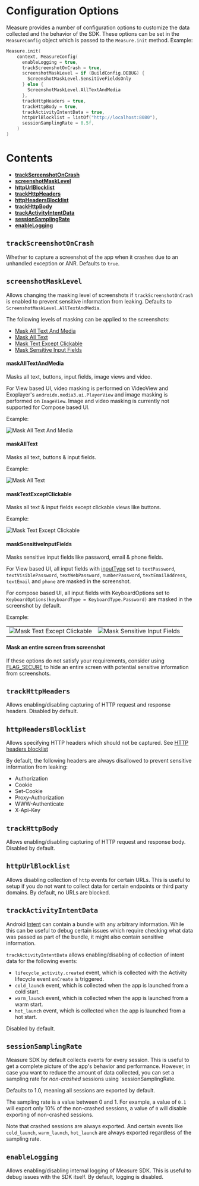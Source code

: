 # Configuration Options

Measure provides a number of configuration options to customize the data collected and the behavior of the SDK. These
options can be set in the `MeasureConfig` object which is passed to the `Measure.init` method. Example:

```kotlin
Measure.init(
    context, MeasureConfig(
      enableLogging = true,
      trackScreenshotOnCrash = true,
      screenshotMaskLevel = if (BuildConfig.DEBUG) {
        ScreenshotMaskLevel.SensitiveFieldsOnly
      } else {
        ScreenshotMaskLevel.AllTextAndMedia
      },
      trackHttpHeaders = true,
      trackHttpBody = true,
      trackActivityIntentData = true,
      httpUrlBlocklist = listOf("http://localhost:8080"),
      sessionSamplingRate = 0.5f,
    )
)
```

# Contents

* [**trackScreenshotOnCrash**](#trackScreenshotOnCrash)
* [**screenshotMaskLevel**](#screenshotMaskLevel)
* [**httpUrlBlocklist**](#httpUrlBlocklist)
* [**trackHttpHeaders**](#trackHttpHeaders)
* [**httpHeadersBlocklist**](#httpHeadersBlocklist)
* [**trackHttpBody**](#trackHttpBody)
* [**trackActivityIntentData**](#trackActivityIntentData)
* [**sessionSamplingRate**](#sessionSamplingRate)
* [**enableLogging**](#enableLogging)

## `trackScreenshotOnCrash`

Whether to capture a screenshot of the app when it crashes due to an unhandled exception or ANR.
Defaults to `true`.

## `screenshotMaskLevel`

Allows changing the masking level of screenshots if `trackScreenshotOnCrash` is enabled to prevent sensitive
information from leaking. Defaults to `ScreenshotMaskLevel.AllTextAndMedia`.

The following levels of masking can be applied to the screenshots:

* [Mask All Text And Media](#maskalltextandmedia)
* [Mask All Text](#maskalltext)
* [Mask Text Except Clickable](#masktextexceptclickable)
* [Mask Sensitive Input Fields](#masksensitiveinputfields)

#### maskAllTextAndMedia

Masks all text, buttons, input fields, image views and video.

For View based UI, video masking is performed on VideoView and Exoplayer's `androidx.media3.ui.PlayerView`
and image masking is performed on `ImageView`. Image and video masking is currently not supported for Compose based UI.

Example:

![Mask All Text And Media](images/maskAllTextAndMedia.png)

#### maskAllText

Masks all text, buttons & input fields.

Example:

![Mask All Text](images/maskAllText.png)

#### maskTextExceptClickable

Masks all text & input fields except clickable views like buttons.

Example:

![Mask Text Except Clickable](images/maskTextExceptClickable.png)

#### maskSensitiveInputFields

Masks sensitive input fields like password, email & phone fields.

For View based UI, all input fields
with [inputType](https://developer.android.com/reference/android/text/InputType)
set to `textPassword`, `textVisiblePassword`, `textWebPassword`, `numberPassword`, `textEmailAddress`, `textEmail`
and `phone` are masked in the screenshot.

For compose based UI, all input fields with KeyboardOptions set
to `KeyboardOptions(keyboardType = KeyboardType.Password)`
are masked in the screenshot by default.

Example:

|                                                                     |                                                                     |
|---------------------------------------------------------------------|---------------------------------------------------------------------|
| ![Mask Text Except Clickable](images/maskSensitiveInputFields2.png) | ![Mask Sensitive Input Fields](images/maskSensitiveInputFields.png) |

#### Mask an entire screen from screenshot

If these options do not satisfy your requirements, consider
using [FLAG_SECURE](https://developer.android.com/reference/android/view/WindowManager.LayoutParams#FLAG_SECURE) to hide
an entire screen with potential sensitive information from screenshots.

## `trackHttpHeaders`

Allows enabling/disabling capturing of HTTP request and response headers. Disabled by default.

## `httpHeadersBlocklist`

Allows specifying HTTP headers which should not be captured.
See [HTTP headers blocklist](features/feature_network_monitoring.md#httpHeadersBlocklist)

By default, the following headers are always disallowed to prevent sensitive information from
leaking:

* Authorization
* Cookie
* Set-Cookie
* Proxy-Authorization
* WWW-Authenticate
* X-Api-Key


## `trackHttpBody`

Allows enabling/disabling capturing of HTTP request and response body. Disabled by default.

## `httpUrlBlocklist`

Allows disabling collection of `http` events for certain URLs. This is useful to setup if you do not
want to collect data for certain endpoints or third party domains. By default, no URLs are blocked.

## `trackActivityIntentData`

Android [Intent](https://developer.android.com/reference/android/content/Intent#standard-extra-data)
can contain
a bundle with any arbitrary information. While this can be useful to debug certain issues which
require
checking what data was passed as part of the bundle, it might also contain sensitive information.

`trackActivityIntentData` allows enabling/disabling of collection of intent data for the following events:

* `lifecycle_activity.created` event, which is collected with the Activity lifecycle
  event `onCreate` is triggered.
* `cold_launch` event, which is collected when the app is launched from a cold start.
* `warm_launch` event, which is collected when the app is launched from a warm start.
* `hot_launch` event, which is collected when the app is launched from a hot start.

Disabled by default.

## `sessionSamplingRate`

Measure SDK by default collects events for every session. This is useful to get a complete picture of
the app's behavior and performance. However, in case you want to reduce the amount of data
collected, you can set a sampling rate for _non-crashed_ sessions using `sessionSamplingRate.

Defaults to 1.0, meaning all sessions are exported by default.

The sampling rate is a value between 0 and 1. For example, a value of `0.1` will export only 10%
of the non-crashed sessions, a value of `0` will disable exporting of non-crashed sessions.

Note that crashed sessions are always exported. And certain events like `cold_launch`, `warm_launch`,
`hot_launch` are always exported regardless of the sampling rate.

## `enableLogging`

Allows enabling/disabling internal logging of Measure SDK. This is useful to debug issues with the SDK
itself. By default, logging is disabled.
